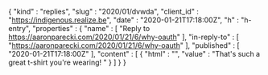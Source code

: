 {
  "kind" : "replies",
  "slug" : "2020/01/dvwda",
  "client_id" : "https://indigenous.realize.be",
  "date" : "2020-01-21T17:18:00Z",
  "h" : "h-entry",
  "properties" : {
    "name" : [ "Reply to https://aaronparecki.com/2020/01/21/6/why-oauth" ],
    "in-reply-to" : [ "https://aaronparecki.com/2020/01/21/6/why-oauth" ],
    "published" : [ "2020-01-21T17:18:00Z" ],
    "content" : [ {
      "html" : "",
      "value" : "That's such a great t-shirt you're wearing! "
    } ]
  }
}
